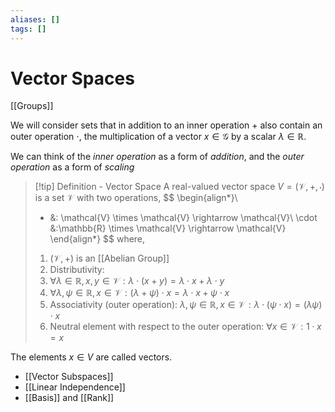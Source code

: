 ```yaml
---
aliases: []
tags: []
---
```


# Vector Spaces

[[Groups]]

We will consider sets that in addition to an inner operation $+$ also contain an outer operation $\cdot$, the multiplication of a vector $x \in \mathcal{G}$ by a scalar $\lambda \in \mathbb{R}$.

We can think of the *inner operation* as a form of *addition*, and the *outer operation* as a form of *scaling*

>[!tip] Definition - Vector Space
>A real-valued vector space $V = (\mathcal{V},+,\cdot)$ is a set $\mathcal{V}$ with two operations,
>$$
>\begin{align*}\\
>+ &: \mathcal{V} \times \mathcal{V} \rightarrow \mathcal{V}\\
\cdot &:\mathbb{R} \times \mathcal{V} \rightarrow \mathcal{V}
\end{align*}
>$$
>where, 
>1. $(\mathcal{V}, +)$ is an [[Abelian Group]]
>2. Distributivity:
>	1. $\forall \lambda \in \mathbb{R},x,y \in \mathcal{V}: \lambda \cdot(x + y) = \lambda \cdot x + \lambda \cdot y$
>	2. $\forall \lambda, \psi \in \mathbb{R}, x \in \mathcal{V}: (\lambda+\psi)\cdot x = \lambda \cdot x + \psi \cdot x$
>3. Associativity (outer operation): $\lambda,\psi \in \mathbb{R},x\in\mathcal{V}:\lambda\cdot(\psi\cdot x)=(\lambda\psi)\cdot x$
>4. Neutral element with respect to the outer operation: $\forall x \in \mathcal{V}: 1\cdot x=x$

The elements $x \in {V}$ are called vectors.

- [[Vector Subspaces]]
- [[Linear Independence]]
- [[Basis]] and [[Rank]]






